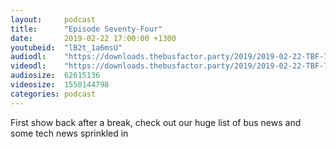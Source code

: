 ```yaml
---
layout:     podcast
title:      "Episode Seventy-Four"
date:       2019-02-22 17:00:00 +1300
youtubeid:  "lB2t_1a6msU"
audiodl:    "https://downloads.thebusfactor.party/2019/2019-02-22-TBF-74.mp3"
videodl:    "https://downloads.thebusfactor.party/2019/2019-02-22-TBF-74.mp4"
audiosize:  62615136
videosize:  1550144798
categories: podcast
---
```

First show back after a break, check out our huge list of bus news and some tech news sprinkled in
